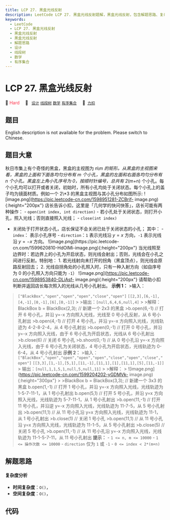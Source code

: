 ```yaml
---
title: LCP 27. 黑盒光线反射
description: LeetCode LCP 27. 黑盒光线反射题解，黑盒光线反射，包含解题思路、复杂度分析以及完整的 JavaScript 代码实现。
keywords:
  - LeetCode
  - LCP 27. 黑盒光线反射
  - 黑盒光线反射
  - 黑盒光线反射
  - 解题思路
  - 设计
  - 线段树
  - 数学
  - 有序集合
---
```


# LCP 27. 黑盒光线反射

🔴 <font color=#ff334b>Hard</font>&emsp; 🔖&ensp; [`设计`](/tag/design.md) [`线段树`](/tag/segment-tree.md) [`数学`](/tag/math.md) [`有序集合`](/tag/ordered-set.md)&emsp; 🔗&ensp;[`力扣`](https://leetcode.cn/problems/IQvJ9i)

## 题目

English description is not available for the problem. Please switch to
Chinese.


## 题目大意

秋日市集上有个奇怪的黑盒，黑盒的主视图为 n\\*m 的矩形。从黑盒的主视图来看，黑盒的上面和下面各均匀分布有 m 个小孔，黑盒的左面和右面各均匀分布有 n
个小孔。黑盒左上角小孔序号为 0，按顺时针编号，总共有 2*(m+n)
个小孔。每个小孔均可以打开或者关闭，初始时，所有小孔均处于关闭状态。每个小孔上的盖子均为镜面材质。例如一个 2\\*3 的黑盒主视图与其小孔分布如图所示:
![image.png](https://pic.leetcode-cn.com/1598951281-ZCBrif-
image.png){:height="200px"} 店长告诉小扣，这里是「几何学的快问快答」，店长可能有两种操作： \- `open(int
index, int direction)` - 若小孔处于关闭状态，则打开小孔，照入光线；否则直接照入光线； \- `close(int index)`
- 关闭处于打开状态小孔，店长保证不会关闭已处于关闭状态的小孔； 其中： \- `index`： 表示小孔序号 \- `direction`：`1`
表示光线沿 $y=x$ 方向，`-1` 表示光线沿 $y=-x$ 方向。 ![image.png](https://pic.leetcode-
cn.com/1599620810-HdOlMi-image.png){:height="200px"}
当光线照至边界时：若边界上的小孔为开启状态，则光线会射出；否则，光线会在小孔之间进行反射。特别地： 1\.
若光线射向未打开的拐角（黑盒顶点），则光线会原路反射回去； 2\. 光线自拐角处的小孔照入时，只有一种入射方向（如自序号为 0 的小孔照入方向只能为
`-1`） ![image.png](https://pic.leetcode-cn.com/1598953840-DLiAsf-
image.png){:height="200px"} 请帮助小扣判断并返回店长每次照入的光线从几号小孔射出。 **示例 1：** >输入：
>`["BlackBox","open","open","open","close","open"]`
>`[[2,3],[6,-1],[4,-1],[0,-1],[6],[0,-1]]` > >输出：`[null,6,4,6,null,4]` > >解释：
>BlackBox b = BlackBox(2,3); // 新建一个 2x3 的黑盒 >b.open(6,-1) // 打开 6 号小孔，并沿 y=-x
方向照入光线，光线至 0 号小孔反射，从 6 号小孔射出 >b.open(4,-1) // 打开 4 号小孔，并沿 y=-x 方向照入光线，光线轨迹为
4-2-8-2-4，从 4 号小孔射出 >b.open(0,-1) // 打开 0 号小孔，并沿 y=-x 方向照入光线，由于 6 号小孔为开启状态，光线从
6 号小孔射出 >b.close(6) // 关闭 6 号小孔 >b.shoot(0,-1) // 从 0 号小孔沿 y=-x 方向照入光线，由于 6
号小孔为关闭状态，4 号小孔为开启状态，光线轨迹为 0-6-4，从 4 号小孔射出 **示例 2：** >输入：
>`["BlackBox","open","open","open","open","close","open","close","open"]`
>`[[3,3],[1,-1],[5,1],[11,-1],[11,1],[1],[11,1],[5],[11,-1]]` >
>输出：`[null,1,1,5,1,null,5,null,11]` > >解释： >
>![image.png](https://pic.leetcode-cn.com/1599204202-yGDMVk-
image.png){:height="300px"} > >BlackBox b = BlackBox(3,3); // 新建一个 3x3 的黑盒
>b.open(1,-1) // 打开 1 号小孔，并沿 y=-x 方向照入光线，光线轨迹为 1-5-7-11-1，从 1 号小孔射出
>b.open(5,1) // 打开 5 号小孔，并沿 y=x 方向照入光线，光线轨迹为 5-7-11-1，从 1 号小孔射出 >b.open(11,-1)
// 打开 11 号小孔，并沿逆 y=-x 方向照入光线，光线轨迹为 11-7-5，从 5 号小孔射出 >b.open(11,1) // 从 11 号小孔沿
y=x 方向照入光线，光线轨迹为 11-1，从 1 号小孔射出 >b.close(1) // 关闭 1 号小孔 >b.open(11,1) // 从 11
号小孔沿 y=x 方向照入光线，光线轨迹为 11-1-5，从 5 号小孔射出 >b.close(5) // 关闭 5 号小孔 >b.open(11,-1)
// 从 11 号小孔沿 y=-x 方向照入光线，光线轨迹为 11-1-5-7-11，从 11 号小孔射出 **提示：** \- `1 <= n, m <=
10000` \- `1 <= 操作次数 <= 10000` \- `direction` 仅为 `1` 或 `-1` \- `0 <= index <
2*(m+n)`


## 解题思路

#### 复杂度分析

- **时间复杂度**：`O()`，
- **空间复杂度**：`O()`，

## 代码

```javascript

```